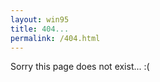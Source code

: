 ```yaml
---
layout: win95
title: 404...
permalink: /404.html
---
```


<p>Sorry this page does not exist... :(</p>
